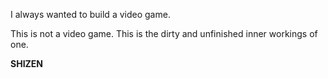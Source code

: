 I always wanted to build a video game.

This is not a video game. This is the dirty and unfinished inner workings of one.

**SHIZEN**
